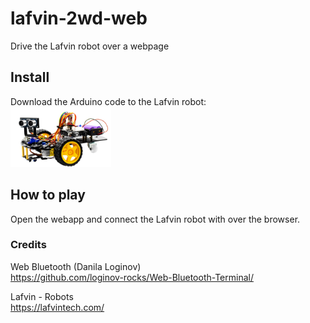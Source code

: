 # lafvin-2wd-web
Drive the Lafvin robot over a webpage

## Install
Download the Arduino code to the Lafvin robot:  
<img tag="Lafvin 2WD v2.0" src="image.png" style="height:10vw;" />

## How to play
Open the webapp and connect the Lafvin robot with over the browser.

### Credits
Web Bluetooth  (Danila Loginov)  
https://github.com/loginov-rocks/Web-Bluetooth-Terminal/

Lafvin - Robots  
https://lafvintech.com/

